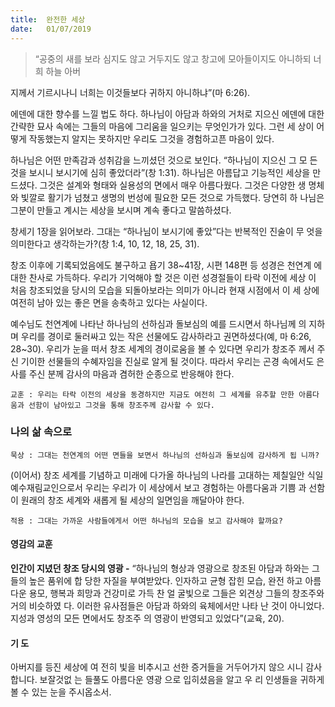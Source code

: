 ```yaml
---
title:  완전한 세상
date:   01/07/2019
---
```


> <p></p>
> “공중의 새를 보라 심지도 않고 거두지도 않고 창고에 모아들이지도 아니하되 너희 하늘 아버
지께서 기르시나니 너희는 이것들보다 귀하지 아니하냐”(마 6:26).

에덴에 대한 향수를 느낄 법도 하다. 하나님이 아담과 하와의 거처로 지으신 에덴에
대한 간략한 묘사 속에는 그들의 마음에 그리움을 일으키는 무엇인가가 있다. 그런 세
상이 어떻게 작동했는지 알지는 못하지만 우리도 그것을 경험하고픈 마음이 있다.

하나님은 어떤 만족감과 성취감을 느끼셨던 것으로 보인다. “하나님이 지으신 그 모
든 것을 보시니 보시기에 심히 좋았더라”(창 1:31). 하나님은 아름답고 기능적인 세상을
만드셨다. 그것은 설계와 형태와 실용성의 면에서 매우 아름다웠다. 그것은 다양한 생
명체와 빛깔로 활기가 넘쳤고 생명의 번성에 필요한 모든 것으로 가득했다. 당연히 하
나님은 그분이 만들고 계시는 세상을 보시며 계속 좋다고 말씀하셨다.

창세기 1장을 읽어보라. 그대는 “하나님이 보시기에 좋았”다는 반복적인 진술이 무
엇을 의미한다고 생각하는가?(창 1:4, 10, 12, 18, 25, 31).

창조 이후에 기록되었음에도 불구하고 욥기 38~41장, 시편 148편 등 성경은 천연계
에 대한 찬사로 가득하다. 우리가 기억해야 할 것은 이런 성경절들이 타락 이전에 세상
이 처음 창조되었을 당시의 모습을 되돌아보라는 의미가 아니라 현재 시점에서 이 세
상에 여전히 남아 있는 좋은 면을 송축하고 있다는 사실이다.

예수님도 천연계에 나타난 하나님의 선하심과 돌보심의 예를 드시면서 하나님께 의
지하며 우리를 경이로 둘러싸고 있는 작은 선물에도 감사하라고 권면하셨다(예, 마
6:26, 28~30). 우리가 눈을 떠서 창조 세계의 경이로움을 볼 수 있다면 우리가 창조주
께서 주신 기이한 선물들의 수혜자임을 진실로 알게 될 것이다. 따라서 우리는 곤경
속에서도 은사를 주신 분께 감사의 마음과 겸허한 순종으로 반응해야 한다.

`교훈 : 우리는 타락 이전의 세상을 동경하지만 지금도 여전히 그 세계를 유추할 만한
아름다움과 선함이 남아있고 그것을 통해 창조주께 감사할 수 있다.`

### 나의 삶 속으로

`묵상 : 그대는 천연계의 어떤 면들을 보면서 하나님의 선하심과 돌보심에 감사하게 됩
니까?`

(이어서) 창조 세계를 기념하고 미래에 다가올 하나님의 나라를 고대하는 제칠일안
식일예수재림교인으로서 우리는 우리가 이 세상에서 보고 경험하는 아름다움과 기쁨
과 선함이 원래의 창조 세계와 새롭게 될 세상의 일면임을 깨달아야 한다.

`적용 : 그대는 가까운 사람들에게서 어떤 하나님의 모습을 보고 감사해야 할까요?`

#### 영감의 교훈

**인간이 지녔던 창조 당시의 영광 -** “하나님의 형상과
영광으로 창조된 아담과 하와는 그들의 높은 품위에 합
당한 자질을 부여받았다. 인자하고 균형 잡힌 모습, 완전
하고 아름다운 용모, 행복과 희망과 건강미로 가득 찬 얼
굴빛으로 그들은 외견상 그들의 창조주와 거의 비슷하였
다. 이러한 유사점들은 아담과 하와의 육체에서만 나타
난 것이 아니었다. 지성과 영성의 모든 면에서도 창조주
의 영광이 반영되고 있었다”(교육, 20).

#### 기 도

아버지를 등진 세상에 여
전히 빛을 비추시고 선한
증거들을 거두어가지 않으
시니 감사합니다. 보잘것없
는 들풀도 아름다운 영광
으로 입히셨음을 알고 우
리 인생들을 귀하게 볼 수
있는 눈을 주시옵소서.